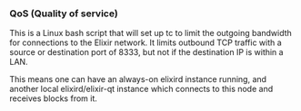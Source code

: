 ### QoS (Quality of service) ###

This is a Linux bash script that will set up tc to limit the outgoing bandwidth for connections to the Elixir network. It limits outbound TCP traffic with a source or destination port of 8333, but not if the destination IP is within a LAN.

This means one can have an always-on elixird instance running, and another local elixird/elixir-qt instance which connects to this node and receives blocks from it.
